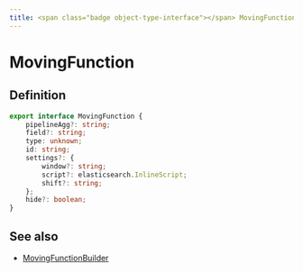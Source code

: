 ```yaml
---
title: <span class="badge object-type-interface"></span> MovingFunction
---
```

# <span class="badge object-type-interface"></span> MovingFunction

## Definition

```typescript
export interface MovingFunction {
	pipelineAgg?: string;
	field?: string;
	type: unknown;
	id: string;
	settings?: {
		window?: string;
		script?: elasticsearch.InlineScript;
		shift?: string;
	};
	hide?: boolean;
}

```
## See also

 * <span class="badge builder"></span> [MovingFunctionBuilder](./builder-MovingFunctionBuilder.md)
